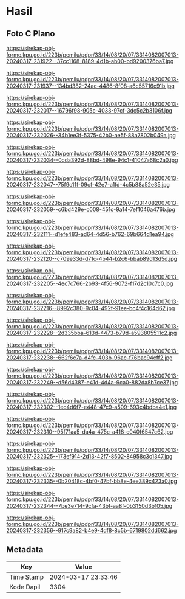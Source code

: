 # Hasil

## Foto C Plano

https://sirekap-obj-formc.kpu.go.id/223b/pemilu/pdpr/33/14/08/20/07/3314082007013-20240317-231922--37cc1168-8189-4d1b-ab00-bd9200376ba7.jpg

https://sirekap-obj-formc.kpu.go.id/223b/pemilu/pdpr/33/14/08/20/07/3314082007013-20240317-231937--134bd382-24ac-4486-8f08-a6c55716c91b.jpg

https://sirekap-obj-formc.kpu.go.id/223b/pemilu/pdpr/33/14/08/20/07/3314082007013-20240317-232017--16796f98-905c-4033-97cf-3dc5c2b3106f.jpg

https://sirekap-obj-formc.kpu.go.id/223b/pemilu/pdpr/33/14/08/20/07/3314082007013-20240317-232026--34b1ee3f-5375-42b0-ae5f-88a7802b049a.jpg

https://sirekap-obj-formc.kpu.go.id/223b/pemilu/pdpr/33/14/08/20/07/3314082007013-20240317-232034--0cda392d-88bd-498e-94c1-41047a68c2a0.jpg

https://sirekap-obj-formc.kpu.go.id/223b/pemilu/pdpr/33/14/08/20/07/3314082007013-20240317-232047--75f9c11f-09cf-42e7-a1fd-4c5b88a52e35.jpg

https://sirekap-obj-formc.kpu.go.id/223b/pemilu/pdpr/33/14/08/20/07/3314082007013-20240317-232059--c6bd429e-c008-451c-9a14-7ef1046a476b.jpg

https://sirekap-obj-formc.kpu.go.id/223b/pemilu/pdpr/33/14/08/20/07/3314082007013-20240317-232111--d1efe483-ad64-4d56-b762-69b664d1ea94.jpg

https://sirekap-obj-formc.kpu.go.id/223b/pemilu/pdpr/33/14/08/20/07/3314082007013-20240317-232120--c709e33d-d71c-4b44-b2c6-bbab89d13d5d.jpg

https://sirekap-obj-formc.kpu.go.id/223b/pemilu/pdpr/33/14/08/20/07/3314082007013-20240317-232205--4ec7c766-2b93-4f56-9072-f17d2c10c7c0.jpg

https://sirekap-obj-formc.kpu.go.id/223b/pemilu/pdpr/33/14/08/20/07/3314082007013-20240317-232216--8992c380-9c04-492f-91ee-bc4f4c164d62.jpg

https://sirekap-obj-formc.kpu.go.id/223b/pemilu/pdpr/33/14/08/20/07/3314082007013-20240317-232228--2d335bba-613d-4473-b79d-a593805511c2.jpg

https://sirekap-obj-formc.kpu.go.id/223b/pemilu/pdpr/33/14/08/20/07/3314082007013-20240317-232238--662f6c7a-d4fc-403b-96ac-f76bac94cff2.jpg

https://sirekap-obj-formc.kpu.go.id/223b/pemilu/pdpr/33/14/08/20/07/3314082007013-20240317-232249--d56d4387-e41d-4d4a-9ca0-882da8b7ce37.jpg

https://sirekap-obj-formc.kpu.go.id/223b/pemilu/pdpr/33/14/08/20/07/3314082007013-20240317-232302--1ec4d6f7-e448-47c9-a509-693c4bdba4e1.jpg

https://sirekap-obj-formc.kpu.go.id/223b/pemilu/pdpr/33/14/08/20/07/3314082007013-20240317-232310--95f71aa5-da4a-475c-a418-c040f6547c62.jpg

https://sirekap-obj-formc.kpu.go.id/223b/pemilu/pdpr/33/14/08/20/07/3314082007013-20240317-232325--173ef914-2d13-42f7-8502-84958c3c1347.jpg

https://sirekap-obj-formc.kpu.go.id/223b/pemilu/pdpr/33/14/08/20/07/3314082007013-20240317-232335--0b20418c-4bf0-47bf-bb8e-4ee389c423a0.jpg

https://sirekap-obj-formc.kpu.go.id/223b/pemilu/pdpr/33/14/08/20/07/3314082007013-20240317-232344--7be3e714-9cfa-43bf-aa8f-0b3150d3b105.jpg

https://sirekap-obj-formc.kpu.go.id/223b/pemilu/pdpr/33/14/08/20/07/3314082007013-20240317-232356--917c9a82-b4e9-4df8-8c5b-6719802dd662.jpg


## Metadata

| Key        | Value               |
| ---------- | ------------------- |
| Time Stamp | 2024-03-17 23:33:46 |
| Kode Dapil | 3304                |




